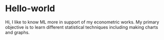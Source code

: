 # Hello-world
Hi, I like to know ML more in support of my econometric works. 
My primary objective is to learn different statistical techniques including making charts and graphs.
